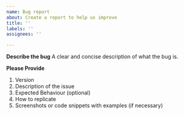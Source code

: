 ```yaml
---
name: Bug report
about: Create a report to help us improve
title: ''
labels: ''
assignees: ''

---
```


**Describe the bug**
A clear and concise description of what the bug is.

**Please Provide**
1. Version
2. Description of the issue
3. Expected Behaviour (optional)
4. How to replicate
5. Screenshots or code snippets with examples (if necessary)
